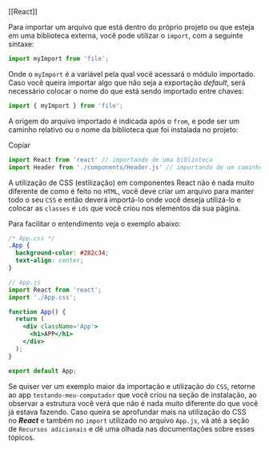 [[React]]

Para importar um arquivo que está dentro do próprio projeto ou que esteja em uma biblioteca externa, você pode utilizar o `import`, com a seguinte sintaxe:

```jsx
import myImport from 'file';
```


Onde o `myImport` é a variável pela qual você acessará o módulo importado. Caso você queira importar algo que não seja a exportação _default_, será necessário colocar o nome do que está sendo importado entre chaves:

```jsx
import { myImport } from 'file';
```

A origem do arquivo importado é indicada após o `from`, e pode ser um caminho relativo ou o nome da biblioteca que foi instalada no projeto:

Copiar

```jsx
import React from 'react' // importando de uma biblioteca
import Header from './components/Header.js' // importando de um caminho relativo
```

A utilização de CSS (estilização) em componentes React não é nada muito diferente de como é feito no `HTML`, você deve criar um arquivo para manter todo o seu `CSS` e então deverá importá-lo onde você deseja utilizá-lo e colocar as `classes` e `ids` que você criou nos elementos da sua página.

Para facilitar o entendimento veja o exemplo abaixo:

```css
/* App.css */
.App {
  background-color: #282c34;
  text-align: center;
}
```

```jsx
// App.js
import React from 'react';
import './App.css';

function App() {
  return (
    <div className='App'>
      <h1>APP</h1>
    </div>
  );
}

export default App;
```

Se quiser ver um exemplo maior da importação e utilização do `CSS`, retorne ao app `testando-meu-computador` que você criou na seção de instalação, ao observar a estrutura você verá que não é nada muito diferente do que você já estava fazendo. Caso queira se aprofundar mais na utilização do CSS no **_React_** e também no `import` utilizado no arquivo `App.js`, vá até a seção de `Recursos adicionais` e dê uma olhada nas documentações sobre esses tópicos.